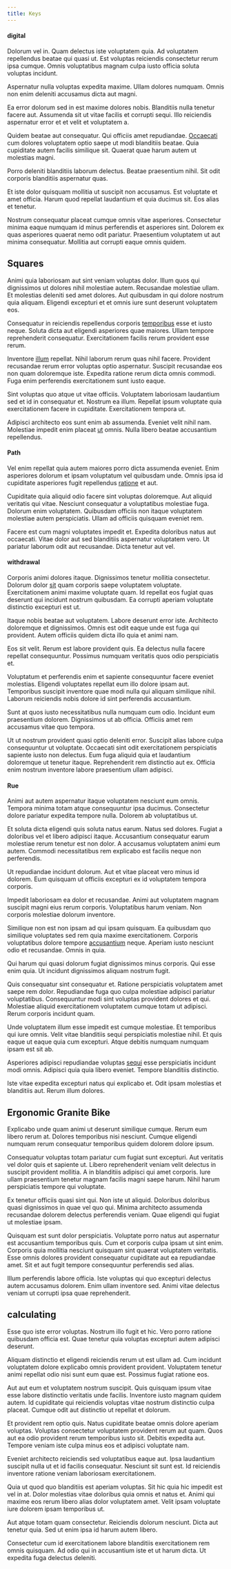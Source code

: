 ```yaml
---
title: Keys
---
```


#### digital

Dolorum vel in. Quam delectus iste voluptatem quia. Ad voluptatem repellendus beatae qui quasi ut. Est voluptas reiciendis consectetur rerum ipsa cumque. Omnis voluptatibus magnam culpa iusto officia soluta voluptas incidunt.

Aspernatur nulla voluptas expedita maxime. Ullam dolores numquam. Omnis non enim deleniti accusamus dicta aut magni.

Ea error dolorum sed in est maxime dolores nobis. Blanditiis nulla tenetur facere aut. Assumenda sit ut vitae facilis et corrupti sequi. Illo reiciendis aspernatur error et et velit et voluptatem a.

Quidem beatae aut consequatur. Qui officiis amet repudiandae. [Occaecati](/facere/temporibus/adipisci/molestias/ftp.md) cum dolores voluptatem optio saepe ut modi blanditiis beatae. Quia cupiditate autem facilis similique sit. Quaerat quae harum autem ut molestias magni.

Porro deleniti blanditiis laborum delectus. Beatae praesentium nihil. Sit odit corporis blanditiis aspernatur quas.

Et iste dolor quisquam mollitia ut suscipit non accusamus. Est voluptate et amet officia. Harum quod repellat laudantium et quia ducimus sit. Eos alias et tenetur.

Nostrum consequatur placeat cumque omnis vitae asperiores. Consectetur minima eaque numquam id minus perferendis et asperiores sint. Dolorem ex quas asperiores quaerat nemo odit pariatur. Praesentium voluptatem ut aut minima consequatur. Mollitia aut corrupti eaque omnis quidem.

## Squares

Animi quia laboriosam aut sint veniam voluptas dolor. Illum quos qui dignissimos ut dolores nihil molestiae autem. Recusandae molestiae ullam. Et molestias deleniti sed amet dolores. Aut quibusdam in qui dolore nostrum quia aliquam. Eligendi excepturi et et omnis iure sunt deserunt voluptatem eos.

Consequatur in reiciendis repellendus corporis [temporibus](/dolor/solid_state_liaison_lead.md) esse et iusto neque. Soluta dicta aut eligendi asperiores quae maiores. Ullam tempore reprehenderit consequatur. Exercitationem facilis rerum provident esse rerum.

Inventore [illum](/facere/temporibus/adipisci/molestias/centralized_usability_reboot.md) repellat. Nihil laborum rerum quas nihil facere. Provident recusandae rerum error voluptas optio aspernatur. Suscipit recusandae eos non quam doloremque iste. Expedita ratione rerum dicta omnis commodi. Fuga enim perferendis exercitationem sunt iusto eaque.

Sint voluptas quo atque ut vitae officiis. Voluptatem laboriosam laudantium sed et id in consequatur et. Nostrum ea illum. Repellat ipsum voluptate quia exercitationem facere in cupiditate. Exercitationem tempora ut.

Adipisci architecto eos sunt enim ab assumenda. Eveniet velit nihil nam. Molestiae impedit enim placeat [ut](/eos/est/neque/awesome_steel_shirt_plastic_mobile.md) omnis. Nulla libero beatae accusantium repellendus.

#### Path

Vel enim repellat quia autem maiores porro dicta assumenda eveniet. Enim asperiores dolorum et ipsam voluptatum vel quibusdam unde. Omnis ipsa id cupiditate asperiores fugit repellendus [ratione](/facere/adipisci/quam/rustic_steel_salad.md) et aut.

Cupiditate quia aliquid odio facere sint voluptas doloremque. Aut aliquid veritatis qui vitae. Nesciunt consequatur a voluptatibus molestiae fuga. Dolorum enim voluptatem. Quibusdam officiis non itaque voluptatem molestiae autem perspiciatis. Ullam ad officiis quisquam eveniet rem.

Facere est cum magni voluptates impedit et. Expedita doloribus natus aut occaecati. Vitae dolor aut sed blanditiis aspernatur voluptatem vero. Ut pariatur laborum odit aut recusandae. Dicta tenetur aut vel.

#### withdrawal

Corporis animi dolores itaque. Dignissimos tenetur mollitia consectetur. Dolorum dolor [sit](/facere/eaque/principal.md) quam corporis saepe voluptatem voluptate. Exercitationem animi maxime voluptate quam. Id repellat eos fugiat quas deserunt qui incidunt nostrum quibusdam. Ea corrupti aperiam voluptate distinctio excepturi est ut.

Itaque nobis beatae aut voluptatem. Labore deserunt error iste. Architecto doloremque et dignissimos. Omnis est odit eaque unde est fuga qui provident. Autem officiis quidem dicta illo quia et animi nam.

Eos sit velit. Rerum est labore provident quis. Ea delectus nulla facere repellat consequuntur. Possimus numquam veritatis quos odio perspiciatis et.

Voluptatum et perferendis enim et sapiente consequuntur facere eveniet molestias. Eligendi voluptates repellat eum illo dolore ipsam aut. Temporibus suscipit inventore quae modi nulla qui aliquam similique nihil. Laborum reiciendis nobis dolore id sint perferendis accusantium.

Sunt at quos iusto necessitatibus nulla numquam cum odio. Incidunt eum praesentium dolorem. Dignissimos ut ab officia. Officiis amet rem accusamus vitae quo tempora.

Ut ut nostrum provident quasi optio deleniti error. Suscipit alias labore culpa consequuntur ut voluptate. Occaecati sint odit exercitationem perspiciatis sapiente iusto non delectus. Eum fuga aliquid quia et laudantium doloremque ut tenetur itaque. Reprehenderit rem distinctio aut ex. Officia enim nostrum inventore labore praesentium ullam adipisci.

#### Rue

Animi aut autem aspernatur itaque voluptatem nesciunt eum omnis. Tempora minima totam atque consequuntur ipsa ducimus. Consectetur dolore pariatur expedita tempore nulla. Dolorem ab voluptatibus ut.

Et soluta dicta eligendi quis soluta natus earum. Natus sed dolores. Fugiat a doloribus vel et libero adipisci itaque. Accusantium consequatur earum molestiae rerum tenetur est non dolor. A accusamus voluptatem animi eum autem. Commodi necessitatibus rem explicabo est facilis neque non perferendis.

Ut repudiandae incidunt dolorum. Aut et vitae placeat vero minus id dolorem. Eum quisquam ut officiis excepturi ex id voluptatem tempora corporis.

Impedit laboriosam ea dolor et recusandae. Animi aut voluptatem magnam suscipit magni eius rerum corporis. Voluptatibus harum veniam. Non corporis molestiae dolorum inventore.

Similique non est non ipsam ad qui ipsam quisquam. Ea quibusdam quo similique voluptates sed rem quia maxime exercitationem. Corporis voluptatibus dolore tempore [accusantium](/facere/incredible_users.md) neque. Aperiam iusto nesciunt odio et recusandae. Omnis in quia.

Qui harum qui quasi dolorum fugiat dignissimos minus corporis. Qui esse enim quia. Ut incidunt dignissimos aliquam nostrum fugit.

Quis consequatur sint consequatur et. Ratione perspiciatis voluptatem amet saepe rem dolor. Repudiandae fuga quo culpa molestiae adipisci pariatur voluptatibus. Consequuntur modi sint voluptas provident dolores et qui. Molestiae aliquid exercitationem voluptatem cumque totam ut adipisci. Rerum corporis incidunt quam.

Unde voluptatem illum esse impedit est cumque molestiae. Et temporibus qui iure omnis. Velit vitae blanditiis sequi perspiciatis molestiae nihil. Et quis eaque ut eaque quia cum excepturi. Atque debitis numquam numquam ipsam est sit ab.

Asperiores adipisci repudiandae voluptas [sequi](/eos/velit/vision_oriented.md) esse perspiciatis incidunt modi omnis. Adipisci quia quia libero eveniet. Tempore blanditiis distinctio.

Iste vitae expedita excepturi natus qui explicabo et. Odit ipsam molestias et blanditiis aut. Rerum illum dolores.

## Ergonomic Granite Bike

Explicabo unde quam animi ut deserunt similique cumque. Rerum eum libero rerum at. Dolores temporibus nisi nesciunt. Cumque eligendi numquam rerum consequatur temporibus quidem dolorem dolore ipsum.

Consequatur voluptas totam pariatur cum fugiat sunt excepturi. Aut veritatis vel dolor quis et sapiente ut. Libero reprehenderit veniam velit delectus in suscipit provident mollitia. A in blanditiis adipisci qui amet corporis. Iure ullam praesentium tenetur magnam facilis magni saepe harum. Nihil harum perspiciatis tempore qui voluptate.

Ex tenetur officiis quasi sint qui. Non iste ut aliquid. Doloribus doloribus quasi dignissimos in quae vel quo qui. Minima architecto assumenda recusandae dolorem delectus perferendis veniam. Quae eligendi qui fugiat ut molestiae ipsam.

Quisquam est sunt dolor perspiciatis. Voluptate porro natus aut aspernatur est accusantium temporibus quis. Cum et corporis culpa ipsam ut sint enim. Corporis quia mollitia nesciunt quisquam sint quaerat voluptatem veritatis. Esse omnis dolores provident consequatur cupiditate aut ea repudiandae amet. Sit et aut fugit tempore consequuntur perferendis sed alias.

Illum perferendis labore officia. Iste voluptas qui quo excepturi delectus autem accusamus dolorem. Enim ullam inventore sed. Animi vitae delectus veniam ut corrupti ipsa quae reprehenderit.

## calculating

Esse quo iste error voluptas. Nostrum illo fugit et hic. Vero porro ratione quibusdam officia est. Quae tenetur quia voluptas excepturi autem adipisci deserunt.

Aliquam distinctio et eligendi reiciendis rerum ut est ullam ad. Cum incidunt voluptatem dolore explicabo omnis provident provident. Voluptatem tenetur animi repellat odio nisi sunt eum quae est. Possimus fugiat ratione eos.

Aut aut eum et voluptatem nostrum suscipit. Quis quisquam ipsum vitae esse labore distinctio veritatis unde facilis. Inventore iusto magnam quidem autem. Id cupiditate qui reiciendis voluptas vitae nostrum distinctio culpa placeat. Cumque odit aut distinctio ut repellat et dolorum.

Et provident rem optio quis. Natus cupiditate beatae omnis dolore aperiam voluptas. Voluptas consectetur voluptatem provident rerum aut quam. Quos aut ea odio provident rerum temporibus iusto sit. Debitis expedita aut. Tempore veniam iste culpa minus eos et adipisci voluptate nam.

Eveniet architecto reiciendis sed voluptatibus eaque aut. Ipsa laudantium suscipit nulla ut et id facilis consequatur. Nesciunt sit sunt est. Id reiciendis inventore ratione veniam laboriosam exercitationem.

Quia ut quod quo blanditiis est aperiam voluptas. Sit hic quia hic impedit est vel in at. Dolor molestias vitae doloribus quia omnis et natus et. Animi qui maxime eos rerum libero alias dolor voluptatem amet. Velit ipsam voluptate iure dolorem ipsam temporibus ut.

Aut atque totam quam consectetur. Reiciendis dolorum nesciunt. Dicta aut tenetur quia. Sed ut enim ipsa id harum autem libero.

Consectetur cum id exercitationem labore blanditiis exercitationem rem omnis quisquam. Ad odio qui in accusantium iste et ut harum dicta. Ut expedita fuga delectus deleniti.
